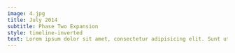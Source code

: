 ```yaml
---
image: 4.jpg
title: July 2014
subtitle: Phase Two Expansion
style: timeline-inverted
text: Lorem ipsum dolor sit amet, consectetur adipisicing elit. Sunt ut voluptatum eius sapiente, totam reiciendis temporibus qui quibusdam, recusandae sit vero unde, sed, incidunt et ea quo dolore laudantium consectetur!
---
```

